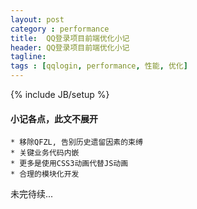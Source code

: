 ```yaml
---
layout: post
category : performance
title:  QQ登录项目前端优化小记
header: QQ登录项目前端优化小记
tagline:
tags : [qqlogin, performance, 性能, 优化]
---
```

{% include JB/setup %}

#### 小记各点，此文不展开

    * 移除QFZL, 告别历史遗留因素的束缚
    * 关键业务代码内嵌
    * 更多是使用CSS3动画代替JS动画
    * 合理的模块化开发

未完待续...
